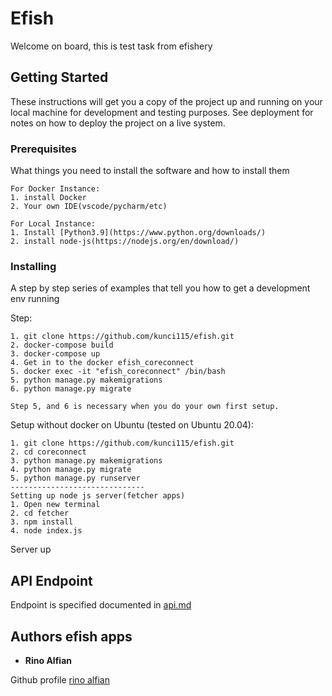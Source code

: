 
# Efish

Welcome on board, this is test task from efishery
## Getting Started

These instructions will get you a copy of the project up and running on your local machine for development and testing purposes. See deployment for notes on how to deploy the project on a live system.

### Prerequisites

What things you need to install the software and how to install them

```
For Docker Instance:
1. install Docker
2. Your own IDE(vscode/pycharm/etc)

For Local Instance:
1. Install [Python3.9](https://www.python.org/downloads/)
2. install node-js(https://nodejs.org/en/download/)
```

### Installing

A step by step series of examples that tell you how to get a development env running

Step:

```
1. git clone https://github.com/kunci115/efish.git
2. docker-compose build
3. docker-compose up
4. Get in to the docker efish_coreconnect
5. docker exec -it "efish_coreconnect" /bin/bash
5. python manage.py makemigrations
6. python manage.py migrate

Step 5, and 6 is necessary when you do your own first setup.
```

Setup without docker on Ubuntu (tested on Ubuntu 20.04):
```
1. git clone https://github.com/kunci115/efish.git
2. cd coreconnect
3. python manage.py makemigrations
4. python manage.py migrate
5. python manage.py runserver
------------------------------
Setting up node js server(fetcher apps)
1. Open new terminal
2. cd fetcher
3. npm install
4. node index.js
```
Server up


## API Endpoint

Endpoint is specified documented in [api.md](https://github.com/kunci115/efish/blob/master/api.md)

## Authors efish apps

* **Rino Alfian**

Github profile [rino alfian](https://github.com/kunci115)

